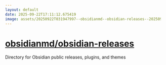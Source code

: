 ```yaml
---
layout: default
date: 2025-09-22T17:11:12.675419
image: assets/20250922T031947997--obsidianmd--obsidian-releases--20250922T032603278--cropped.png
---
```


# [obsidianmd/obsidian-releases](https://github.com/obsidianmd/obsidian-releases)

Directory for Obsidian public releases, plugins, and themes
